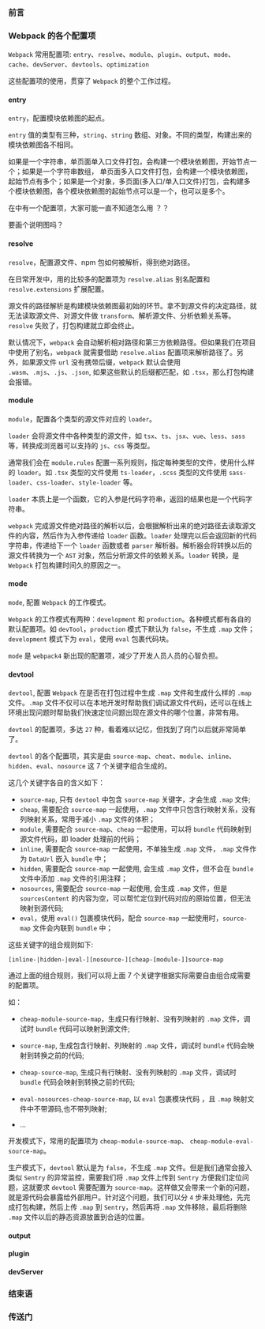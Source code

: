 <h3>前言</h3>


<h3>Webpack 的各个配置项</h3>

`Webpack` 常用配置项: `entry`、`resolve`、`module`、`plugin`、`output`、`mode`、`cache`、`devServer`、`devtools`、`optimization`

这些配置项的使用，贯穿了 `Webpack` 的整个工作过程。

<h4>entry</h4>

`entry`，配置模块依赖图的起点。

`entry` 值的类型有三种，`string`、`string` 数组、对象。不同的类型，构建出来的模块依赖图各不相同。

如果是一个字符串，单页面单入口文件打包，会构建一个模块依赖图，开始节点一个；如果是一个字符串数组， 单页面多入口文件打包，会构建一个模块依赖图，起始节点有多个；如果是一个对象，多页面(多入口/单入口文件)打包，会构建多个模块依赖图，各个模块依赖图的起始节点可以是一个，也可以是多个。

在中有一个配置项，大家可能一直不知道怎么用 ？？

要画个说明图吗？

<h4>resolve</h4>

`resolve`，配置源文件、npm 包如何被解析，得到绝对路径。

在日常开发中，用的比较多的配置项为 `resolve.alias` 别名配置和 `resolve.extensions` 扩展配置。

源文件的路径解析是构建模块依赖图最初始的环节。拿不到源文件的决定路径，就无法读取源文件、对源文件做 `transform`、解析源文件、分析依赖关系等。`resolve` 失败了，打包构建就立即会终止。

默认情况下，`webpack` 会自动解析相对路径和第三方依赖路径。但如果我们在项目中使用了别名，`webpack` 就需要借助 `resolve.alias` 配置项来解析路径了。另外，如果源文件 `url` 没有携带后缀，`webpack` 默认会使用 `.wasm`、`.mjs`、`.js`、`.json`, 如果这些默认的后缀都匹配，如 `.tsx`，那么打包构建会报错。

<h4>module</h4>

`module`，配置各个类型的源文件对应的 `loader`。

`loader` 会将源文件中各种类型的源文件，如 `tsx`、`ts`、`jsx`、`vue`、`less`、`sass` 等，转换成浏览器可以支持的 `js`、`css` 等类型。

通常我们会在 `module.rules` 配置一系列规则，指定每种类型的文件，使用什么样的 `loader`。如 `.tsx` 类型的文件使用 `ts-loader`，`.scss` 类型的文件使用 `sass-loader`、`css-loader`、`style-loader` 等。

`loader` 本质上是一个函数，它的入参是代码字符串，返回的结果也是一个代码字符串。

`webpack` 完成源文件绝对路径的解析以后，会根据解析出来的绝对路径去读取源文件的内容，然后作为入参传递给 `loader` 函数。`loader` 处理完以后会返回新的代码字符串，传递给下一个 `loader` 函数或者 `parser` 解析器。解析器会将转换以后的源文件转换为一个 `AST` 对象，然后分析源文件的依赖关系。`loader` 转换，是 `Webpack` 打包构建时间久的原因之一。

<h4>mode</h4>

`mode`, 配置 `Webpack` 的工作模式。

`Webpack` 的工作模式有两种：`development` 和 `production`。各种模式都有各自的默认配置项。如 `devTool`，`production` 模式下默认为 `false`，不生成 `.map` 文件；`development` 模式下为 `eval`，使用 `eval` 包裹代码块。

`mode` 是 `webpack4` 新出现的配置项，减少了开发人员人员的心智负担。


<h4>devtool</h4>


`devtool`, 配置 `Webpack` 在是否在打包过程中生成 `.map` 文件和生成什么样的 `.map` 文件。`.map` 文件不仅可以在本地开发时帮助我们调试源文件代码，还可以在线上环境出现问题时帮助我们快速定位问题出现在源文件的哪个位置，非常有用。


`devtool` 的配置项，多达 `27` 种，看着难以记忆，但找到了窍门以后就非常简单了。

`devtool` 的各个配置项，其实是由 `source-map`、`cheat`、`module`、`inline`、`hidden`、`eval`、`nosource` 这 7 个关键字组合生成的。

这几个关键字各自的含义如下：

- `source-map`, 只有 `devtool` 中包含 `source-map` 关键字，才会生成 `.map` 文件;
- `cheap`, 需要配合 `source-map` 一起使用，`.map` 文件中只包含行映射关系，没有列映射关系，常用于减小 `.map` 文件的体积；
- `module`, 需要配合 `source-map`、`cheap` 一起使用，可以将 `bundle` 代码映射到源文件代码，即 loader 处理前的代码；
- `inline`, 需要配合 `source-map` 一起使用，不单独生成 `.map` 文件，`.map` 文件作为 `DataUrl` 嵌入 `bundle` 中；
- `hidden`, 需要配合 `source-map` 一起使用, 会生成 `.map` 文件，但不会在 `bundle` 文件中添加 `.map` 文件的引用注释；
- `nosources`, 需要配合 `source-map` 一起使用, 会生成 `.map` 文件，但是 `sourcesContent` 的内容为空，可以帮忙定位到代码对应的原始位置，但无法映射到源代码;
- `eval`，使用 `eval()` 包裹模块代码，配合 `source-map` 一起使用时，`source-map` 文件会内联到 `bundle` 中；

这些关键字的组合规则如下:

```
[inline-|hidden-|eval-][nosource-][cheap-[module-]]source-map
```
通过上面的组合规则，我们可以将上面 7 个关键字根据实际需要自由组合成需要的配置项。

如：
- `cheap-module-source-map`，生成只有行映射、没有列映射的 `.map` 文件，调试时 `bundle` 代码可以映射到源文件;

- `source-map`, 生成包含行映射、列映射的 `.map` 文件，调试时 `bundle` 代码会映射到转换之前的代码;

- `cheap-source-map`,  生成只有行映射、没有列映射的 `.map` 文件，调试时 `bundle` 代码会映射到转换之前的代码;

- `eval-nosources-cheap-source-map`, 以 `eval` 包裹模块代码 ，且 `.map` 映射文件中不带源码,也不带列映射;

- ...

开发模式下，常用的配置项为 `cheap-module-source-map`、 `cheap-module-eval-source-map`。

生产模式下，`devtool` 默认是为 `false`，不生成 `.map` 文件。但是我们通常会接入类似 `Sentry` 的异常监控，需要我们将 `.map` 文件上传到 `Sentry` 方便我们定位问题，这就要求 `devtool` 需要配置为 `source-map`。这样做又会带来一个新的问题，就是源代码会暴露给外部用户。针对这个问题，我们可以分 `4` 步来处理他，先完成打包构建，然后上传 `.map` 到 `Sentry`，然后再将 `.map` 文件移除，最后将删除 `.map` 文件以后的静态资源放置到合适的位置。


<h4>output</h4>

<h4>plugin</h4>

<h4>devServer</h4>

<h4></h4>





<h3>结束语</h3>


<h3>传送门</h3>

